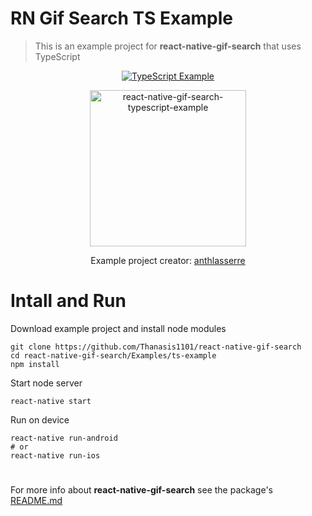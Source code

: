 # RN Gif Search TS Example
> This is an example project for **react-native-gif-search** that uses TypeScript

<p align="center">
  <a href="Examples/js-example"><img alt="TypeScript Example" src="https://badges.aleen42.com/src/typescript.svg"/></a>
</p>
<p align="center">
  <img src="https://raw.githubusercontent.com/Thanasis1101/react-native-gif-search/master/Preview/react-native-gif-search-typescript-example.gif" width="250" title="react-native-gif-search-typescript-example">
</p>

<p align="center">
  Example project creator: <a href="https://github.com/anthlasserre">anthlasserre</a>
</p>

# Intall and Run

Download example project and install node modules
```
git clone https://github.com/Thanasis1101/react-native-gif-search
cd react-native-gif-search/Examples/ts-example
npm install
```

Start node server
```
react-native start
```

Run on device
```
react-native run-android
# or
react-native run-ios
```

#

For more info about **react-native-gif-search** see the package's [README.md](/README.md)
